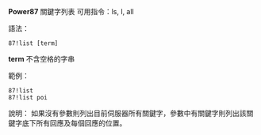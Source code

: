 **Power87** 關鍵字列表
可用指令：ls, l, all

語法：
```
87!list [term]
```
__term__ 不含空格的字串

範例：
```
87!list
87!list poi
```
說明：
如果沒有參數則列出目前伺服器所有關鍵字，參數中有關鍵字則列出該關鍵字底下所有回應及每個回應的位置。
